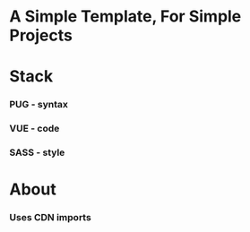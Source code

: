 # A Simple Template, For Simple Projects

# Stack
### PUG - syntax
### VUE - code
### SASS - style

# About
### Uses CDN imports
